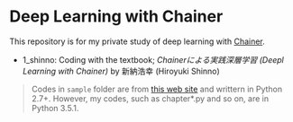 # Deep Learning with Chainer
This repository is for my private study of deep learning with [Chainer](http://chainer.org/).

* 1_shinno: Coding with the textbook; *Chainerによる実践深層学習 (Deepl Learning with Chainer)* by 新納浩幸 (Hiroyuki Shinno)
> Codes in `sample` folder are from [this web site](http://www.ohmsha.co.jp/data/link/978-4-274-21934-4/) and writtern in Python 2.7+. However, my codes, such as chapter*.py and so on, are in Python 3.5.1. 
